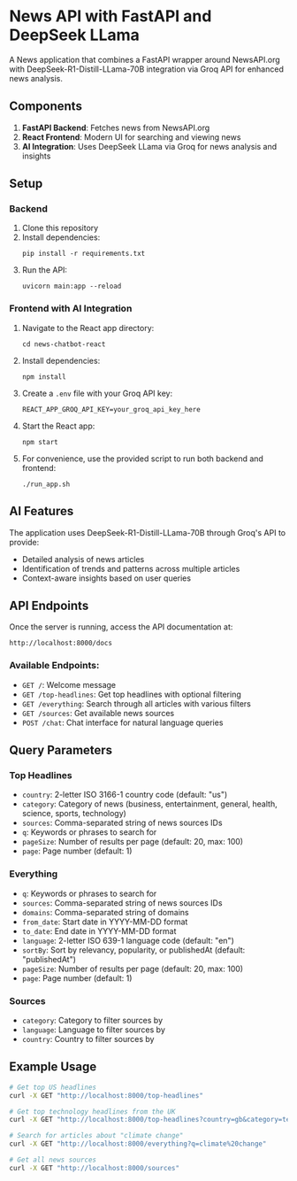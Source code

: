 # News API with FastAPI and DeepSeek LLama

A News application that combines a FastAPI wrapper around NewsAPI.org with DeepSeek-R1-Distill-LLama-70B integration via Groq API for enhanced news analysis.

## Components

1. **FastAPI Backend**: Fetches news from NewsAPI.org
2. **React Frontend**: Modern UI for searching and viewing news
3. **AI Integration**: Uses DeepSeek LLama via Groq for news analysis and insights

## Setup

### Backend

1. Clone this repository
2. Install dependencies:
   ```
   pip install -r requirements.txt
   ```
3. Run the API:
   ```
   uvicorn main:app --reload
   ```
   
### Frontend with AI Integration

1. Navigate to the React app directory:
   ```
   cd news-chatbot-react
   ```
   
2. Install dependencies:
   ```
   npm install
   ```
   
3. Create a `.env` file with your Groq API key:
   ```
   REACT_APP_GROQ_API_KEY=your_groq_api_key_here
   ```
   
4. Start the React app:
   ```
   npm start
   ```

5. For convenience, use the provided script to run both backend and frontend:
   ```
   ./run_app.sh
   ```

## AI Features

The application uses DeepSeek-R1-Distill-LLama-70B through Groq's API to provide:

- Detailed analysis of news articles
- Identification of trends and patterns across multiple articles
- Context-aware insights based on user queries

## API Endpoints

Once the server is running, access the API documentation at:
```
http://localhost:8000/docs
```

### Available Endpoints:

- `GET /`: Welcome message
- `GET /top-headlines`: Get top headlines with optional filtering
- `GET /everything`: Search through all articles with various filters
- `GET /sources`: Get available news sources
- `POST /chat`: Chat interface for natural language queries

## Query Parameters

### Top Headlines
- `country`: 2-letter ISO 3166-1 country code (default: "us")
- `category`: Category of news (business, entertainment, general, health, science, sports, technology)
- `sources`: Comma-separated string of news sources IDs
- `q`: Keywords or phrases to search for
- `pageSize`: Number of results per page (default: 20, max: 100)
- `page`: Page number (default: 1)

### Everything
- `q`: Keywords or phrases to search for
- `sources`: Comma-separated string of news sources IDs
- `domains`: Comma-separated string of domains
- `from_date`: Start date in YYYY-MM-DD format
- `to_date`: End date in YYYY-MM-DD format
- `language`: 2-letter ISO 639-1 language code (default: "en")
- `sortBy`: Sort by relevancy, popularity, or publishedAt (default: "publishedAt")
- `pageSize`: Number of results per page (default: 20, max: 100)
- `page`: Page number (default: 1)

### Sources
- `category`: Category to filter sources by
- `language`: Language to filter sources by
- `country`: Country to filter sources by

## Example Usage

```bash
# Get top US headlines
curl -X GET "http://localhost:8000/top-headlines"

# Get top technology headlines from the UK
curl -X GET "http://localhost:8000/top-headlines?country=gb&category=technology"

# Search for articles about "climate change"
curl -X GET "http://localhost:8000/everything?q=climate%20change"

# Get all news sources
curl -X GET "http://localhost:8000/sources"
``` 